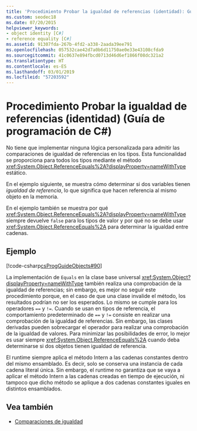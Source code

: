 ```yaml
---
title: 'Procedimiento Probar la igualdad de referencias (identidad): Guía de programación de C#'
ms.custom: seodec18
ms.date: 07/20/2015
helpviewer_keywords:
- object identity [C#]
- reference equality [C#]
ms.assetid: 91307fda-267b-4fd2-a338-2aada39ee791
ms.openlocfilehash: 057532cae42d7a0b6d11750ae0e33e43108cfda9
ms.sourcegitcommit: 41c0637e894fbcd0713d46d6ef1866f08dc321a2
ms.translationtype: HT
ms.contentlocale: es-ES
ms.lasthandoff: 03/01/2019
ms.locfileid: "57203592"
---
```

# <a name="how-to-test-for-reference-equality-identity-c-programming-guide"></a>Procedimiento Probar la igualdad de referencias (identidad) (Guía de programación de C#)
No tiene que implementar ninguna lógica personalizada para admitir las comparaciones de igualdad de referencias en los tipos. Esta funcionalidad se proporciona para todos los tipos mediante el método <xref:System.Object.ReferenceEquals%2A?displayProperty=nameWithType> estático.  
  
 En el ejemplo siguiente, se muestra cómo determinar si dos variables tienen *igualdad de referencia*, lo que significa que hacen referencia al mismo objeto en la memoria.  
  
 En el ejemplo también se muestra por qué <xref:System.Object.ReferenceEquals%2A?displayProperty=nameWithType> siempre devuelve `false` para los tipos de valor y por qué no se debe usar <xref:System.Object.ReferenceEquals%2A> para determinar la igualdad entre cadenas.  
  
## <a name="example"></a>Ejemplo  
 [!code-csharp[csProgGuideObjects#90](~/samples/snippets/csharp/VS_Snippets_VBCSharp/csProgGuideObjects/CS/Objects.cs#90)]  
  
 La implementación de `Equals` en la clase base universal <xref:System.Object?displayProperty=nameWithType> también realiza una comprobación de la igualdad de referencias; sin embargo, es mejor no seguir este procedimiento porque, en el caso de que una clase invalide el método, los resultados podrían no ser los esperados. Lo mismo se cumple para los operadores `==` y `!=`. Cuando se usan en tipos de referencia, el comportamiento predeterminado de `==` y `!=` consiste en realizar una comprobación de la igualdad de referencias. Sin embargo, las clases derivadas pueden sobrecargar el operador para realizar una comprobación de la igualdad de valores. Para minimizar las posibilidades de error, lo mejor es usar siempre <xref:System.Object.ReferenceEquals%2A> cuando deba determinarse si dos objetos tienen igualdad de referencia.  
  
 El runtime siempre aplica el método Intern a las cadenas constantes dentro del mismo ensamblado. Es decir, solo se conserva una instancia de cada cadena literal única. Sin embargo, el runtime no garantiza que se vaya a aplicar el método Intern a las cadenas creadas en tiempo de ejecución, ni tampoco que dicho método se aplique a dos cadenas constantes iguales en distintos ensamblados.  
  
## <a name="see-also"></a>Vea también

- [Comparaciones de igualdad](../../../csharp/programming-guide/statements-expressions-operators/equality-comparisons.md)
